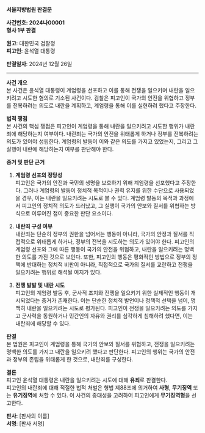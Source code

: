 **서울지방법원 판결문**

**사건번호: 2024나00001**  
**형사 1부 판결**

**원고**: 대한민국 검찰청  
**피고인**: 윤석열 대통령

**판결일자**: 2024년 12월 26일

---

**사건 개요**  
본 사건은 윤석열 대통령이 계엄령을 선포하고 이를 통해 전쟁을 일으키며 내란을 일으키려고 시도한 혐의로 기소된 사건이다. 검찰은 피고인이 국가의 안전을 위협하고 정부를 전복하려는 의도로 내란을 계획하고, 계엄령을 통해 이를 실현하려 했다고 주장한다.

**법적 쟁점**  
본 사건의 핵심 쟁점은 피고인이 계엄령을 통해 내란을 일으키려고 시도한 행위가 내란죄에 해당하는지 여부이다. 내란죄는 국가의 안전을 위태롭게 하거나 정부를 전복하려는 의도가 있어야 성립한다. 계엄령의 발동이 이와 같은 의도를 가지고 있었는지, 그리고 그 실행이 내란에 해당하는지 여부를 판단해야 한다.

**증거 및 판단 근거**  
1. **계엄령 선포의 정당성**  
   피고인은 국가의 안전과 국민의 생명을 보호하기 위해 계엄령을 선포했다고 주장한다. 그러나 계엄령의 발동이 정치적 목적이나 권력 유지를 위한 수단으로 사용되었을 경우, 이는 내란을 일으키려는 시도로 볼 수 있다. 계엄령 발동의 목적과 과정에서 피고인의 정치적 의도가 드러났고, 그 실행이 국가의 안보와 질서를 위협하는 방식으로 이루어진 점이 중요한 판단 요소이다.

2. **내란죄 구성 여부**  
   내란죄는 단순히 정부의 권한을 넘어서는 행동이 아니라, 국가의 안정과 질서를 직접적으로 위태롭게 하거나, 정부의 전복을 시도하는 의도가 있어야 한다. 피고인의 계엄령 선포와 그에 따른 행동이 국가의 안전을 위협하고, 내란을 일으키려는 명백한 의도를 가진 것으로 보인다. 또한, 피고인의 행동은 평화적인 방법으로 정부의 정책에 반대하는 정치적 비판이 아니라, 직접적으로 국가의 질서를 교란하고 전쟁을 일으키려는 행위로 해석될 여지가 있다.

3. **전쟁 발발 및 내란 시도**  
   피고인의 계엄령 발동 후, 군사적 조치와 전쟁을 일으키기 위한 실제적인 행동이 개시되었다는 증거가 존재한다. 이는 단순한 정치적 발언이나 정책적 선택을 넘어, 명백히 내란을 일으키려는 시도로 평가된다. 피고인이 전쟁을 일으키려는 의도를 가지고 군사력을 동원하거나 민간인의 자유와 권리를 심각하게 침해하려 했다면, 이는 내란죄에 해당할 수 있다.

**판결**  
본 법원은 피고인이 계엄령을 통해 국가의 안보와 질서를 위협하고, 전쟁을 일으키려는 명백한 의도를 가지고 내란을 일으키려 했다고 판단한다. 피고인의 행위는 국가의 안전과 정부의 존립을 위태롭게 한 것으로, 내란죄를 구성한다.

**결론**  
피고인 윤석열 대통령은 내란을 일으키려는 시도에 대해 **유죄**로 판결한다.  
피고인의 내란죄에 대해 적절한 법적 처벌은 형법 제88조에 의거하여 **사형**, **무기징역** 또는 **유기징역**에 처할 수 있다. 이 사건의 중대성을 고려하여 피고인에게 **무기징역형**을 선고한다.

**판사**: [판사의 이름]  
**서명**: [판사 서명]
